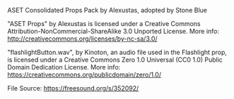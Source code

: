 
ASET Consolidated Props Pack by Alexustas, adopted by Stone Blue

"ASET Props" by Alexustas is licensed under a Creative Commons Attribution-NonCommercial-ShareAlike 3.0 Unported License.
More info: http://creativecommons.org/licenses/by-nc-sa/3.0/

"flashlightButton.wav", by Kinoton, an audio file used in the Flashlight prop,
is licensed under a Creative Commons Zero 1.0 Universal (CC0 1.0) Public Domain Dedication License.
More info: https://creativecommons.org/publicdomain/zero/1.0/

File Source: https://freesound.org/s/352092/

